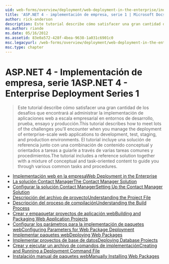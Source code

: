 ```yaml
---
uid: web-forms/overview/deployment/web-deployment-in-the-enterprise/index
title: 'ASP.NET 4 - implementación de empresa, serie 1 | Microsoft Docs'
author: rick-anderson
description: Este tutorial describe cómo satisfacer una gran cantidad de los desafíos que encontrará al administrar la implementación de aplicaciones web a escala empresarial para el desarrollo de...
ms.author: riande
ms.date: 05/16/2012
ms.assetid: 83e0a572-428f-4bea-9638-1a031c6901c0
msc.legacyurl: /web-forms/overview/deployment/web-deployment-in-the-enterprise
msc.type: chapter
---
```

<a name="aspnet-4---enterprise-deployment-series-1"></a><span data-ttu-id="b880e-103">ASP.NET 4 - Implementación de empresa, serie 1</span><span class="sxs-lookup"><span data-stu-id="b880e-103">ASP.NET 4 - Enterprise Deployment Series 1</span></span>
====================
> <span data-ttu-id="b880e-104">Este tutorial describe cómo satisfacer una gran cantidad de los desafíos que encontrará al administrar la implementación de aplicaciones web a escala empresarial en entornos de desarrollo, prueba, ensayo y producción.</span><span class="sxs-lookup"><span data-stu-id="b880e-104">This tutorial describes how to meet lots of the challenges you'll encounter when you manage the deployment of enterprise-scale web applications to development, test, staging, and production environments.</span></span> <span data-ttu-id="b880e-105">El tutorial incluye una solución de referencia junto con una combinación de contenido conceptual y orientados a tareas a guiarle a través de varias tareas comunes y procedimientos.</span><span class="sxs-lookup"><span data-stu-id="b880e-105">The tutorial includes a reference solution together with a mixture of conceptual and task-oriented content to guide you through various common tasks and procedures.</span></span>


- [<span data-ttu-id="b880e-106">Implementación web en la empresa</span><span class="sxs-lookup"><span data-stu-id="b880e-106">Web Deployment in the Enterprise</span></span>](web-deployment-in-the-enterprise.md)
- [<span data-ttu-id="b880e-107">La solución Contact Manager</span><span class="sxs-lookup"><span data-stu-id="b880e-107">The Contact Manager Solution</span></span>](the-contact-manager-solution.md)
- [<span data-ttu-id="b880e-108">Configurar la solución Contact Manager</span><span class="sxs-lookup"><span data-stu-id="b880e-108">Setting Up the Contact Manager Solution</span></span>](setting-up-the-contact-manager-solution.md)
- [<span data-ttu-id="b880e-109">Descripción del archivo de proyecto</span><span class="sxs-lookup"><span data-stu-id="b880e-109">Understanding the Project File</span></span>](understanding-the-project-file.md)
- [<span data-ttu-id="b880e-110">Descripción del proceso de compilación</span><span class="sxs-lookup"><span data-stu-id="b880e-110">Understanding the Build Process</span></span>](understanding-the-build-process.md)
- [<span data-ttu-id="b880e-111">Crear y empaquetar proyectos de aplicación web</span><span class="sxs-lookup"><span data-stu-id="b880e-111">Building and Packaging Web Application Projects</span></span>](building-and-packaging-web-application-projects.md)
- [<span data-ttu-id="b880e-112">Configurar los parámetros para la implementación de paquetes web</span><span class="sxs-lookup"><span data-stu-id="b880e-112">Configuring Parameters for Web Package Deployment</span></span>](configuring-parameters-for-web-package-deployment.md)
- [<span data-ttu-id="b880e-113">Implementar paquetes web</span><span class="sxs-lookup"><span data-stu-id="b880e-113">Deploying Web Packages</span></span>](deploying-web-packages.md)
- [<span data-ttu-id="b880e-114">Implementar proyectos de base de datos</span><span class="sxs-lookup"><span data-stu-id="b880e-114">Deploying Database Projects</span></span>](deploying-database-projects.md)
- [<span data-ttu-id="b880e-115">Crear y ejecutar un archivo de comandos de implementación</span><span class="sxs-lookup"><span data-stu-id="b880e-115">Creating and Running a Deployment Command File</span></span>](creating-and-running-a-deployment-command-file.md)
- [<span data-ttu-id="b880e-116">Instalación manual de paquetes web</span><span class="sxs-lookup"><span data-stu-id="b880e-116">Manually Installing Web Packages</span></span>](manually-installing-web-packages.md)
